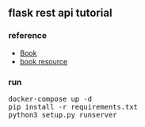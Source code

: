 ## flask rest api tutorial

### reference
* [Book](http://www.yes24.com/Product/Goods/68713424)
* [book resource](https://github.com/aisolab/flask101/blob/master/README.md)
### run
<pre>
docker-compose up -d 
pip install -r requirements.txt
python3 setup.py runserver
</pre>